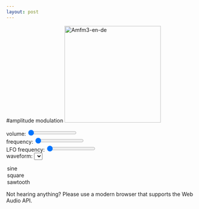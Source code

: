 ```yaml
---
layout: post
---
```

#amplitude modulation
<a title="By Berserkerus (Own work) [CC BY-SA 2.5 (http://creativecommons.org/licenses/by-sa/2.5)], via Wikimedia Commons" href="http://commons.wikimedia.org/wiki/File%3AAmfm3-en-de.gif"><img width="256" alt="Amfm3-en-de" src="//upload.wikimedia.org/wikipedia/commons/a/a4/Amfm3-en-de.gif"/></a>

volume:
<input id="volume" type="range" min="0" max="100" value="0">
<span id="volumex"></span><br>
frequency:
<input id="oscfreq" type="range" min="200" max="5000" value="200">
<span id="oscfreqx"></span><br>
LFO frequency:
<input id="lfofreq" type="range" min="1" max="250" value="1">
<span id="lfofreqx"></span><br>
waveform:
<select id="waveform">
  <option value="sine">sine</option>
  <option value="square">square</option>
  <option value="sawtooth">sawtooth</option>
</select>

Not hearing anything? 
Please use a modern browser that supports the Web Audio API.

<script type="text/javascript">

"use strict";

if (typeof AudioContext != "function" && 
  typeof webkitAudioContext == "function") {
  window.AudioContext = webkitAudioContext;
}

window.onload = function () {
  var context = new AudioContext();
  var osc1 = context.createOscillator();
  var lfo1 = context.createOscillator();
  var gain1 = context.createGain();
  var gain2 = context.createGain();

  osc1.connect(gain1);
  gain1.connect(gain2);
  gain2.connect(context.destination);
  lfo1.connect(gain1.gain);

  osc1.start();
  lfo1.type = 'sine';
  lfo1.start();

  document.getElementById("volume").onchange = function () {
    gain2.gain.value = this.value / 100;
    document.getElementById("volumex").innerHTML = this.value;
  };
  document.getElementById("oscfreq").onchange = function () {    
    osc1.frequency.setValueAtTime(this.value, context.currentTime);
    document.getElementById("oscfreqx").innerHTML = this.value;
  };
  document.getElementById("lfofreq").onchange = function () {    
    lfo1.frequency.setValueAtTime(this.value, context.currentTime);
    document.getElementById("lfofreqx").innerHTML = this.value;
  };
  document.getElementById("waveform").onchange = function () {
    osc1.type = this.value;
  };

  document.getElementById("volume").onchange();
  document.getElementById("oscfreq").onchange();
  document.getElementById("lfofreq").onchange();  
};

</script>